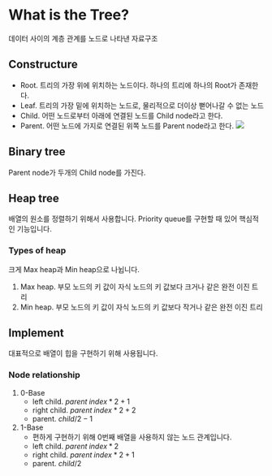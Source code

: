 # What is the Tree?
데이터 사이의 계층 관계를 노드로 나타낸 자료구조
## Constructure
- Root. 트리의 가장 위에 위치하는 노드이다. 하나의 트리에 하나의 Root가 존재한다.
- Leaf. 트리의 가장 밑에 위치하는 노드로, 물리적으로 더이상 뻗어나갈 수 없는 노드
- Child. 어떤 노드로부터 아래에 연결된 노드를 Child node라고 한다.
- Parent. 어떤 노드에 가지로 연결된 위쪽 노드를 Parent node라고 한다.
![](https://velog.velcdn.com/images%2Froro%2Fpost%2F451ac29b-42f1-491b-9599-1459355b421b%2FUntitled.png)
## Binary tree
Parent node가 두개의 Child node를 가진다.
## Heap tree
배열의 원소를 정렬하기 위해서 사용합니다. Priority queue를 구현할 때 있어 핵심적인 기능입니다.
### Types of heap
크게 Max heap과 Min heap으로 나뉩니다.
1. Max heap. 부모 노드의 키 값이 자식 노드의 키 값보다 크거나 같은 완전 이진 트리
2. Min heap. 부모 노드의 키 값이 자식 노드의 키 값보다 작거나 같은 완전 이진 트리

## Implement
대표적으로 배열이 힙을 구현하기 위해 사용됩니다.
### Node relationship
1. 0-Base
	- left child. $parent\; index * 2 + 1$
	- right child. $parent\; index * 2 + 2$
	- parent. $child / 2 - 1$
1. 1-Base 
	- 편하게 구현하기 위해 0번째 배열을 사용하지 않는 노드 관계입니다.
	- left child. $parent\; index * 2$
	- right child. $parent\; index * 2 + 1$
	- parent. $child / 2$
